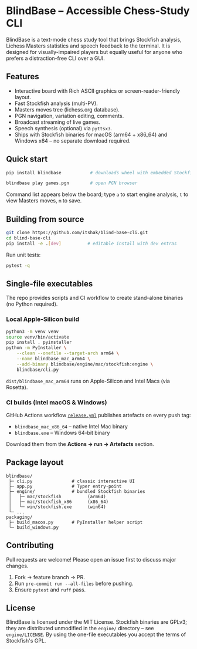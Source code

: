 # BlindBase – Accessible Chess-Study CLI

BlindBase is a text-mode chess study tool that brings Stockfish analysis, Lichess Masters statistics and speech feedback to the terminal. It is designed for visually-impaired players but equally useful for anyone who prefers a distraction-free CLI over a GUI.

## Features

- Interactive board with Rich ASCII graphics or screen-reader-friendly layout.
- Fast Stockfish analysis (multi-PV).
- Masters moves tree (lichess.org database).
- PGN navigation, variation editing, comments.
- Broadcast streaming of live games.
- Speech synthesis (optional) via `pyttsx3`.
- Ships with Stockfish binaries for macOS (arm64 + x86_64) and Windows x64 – no separate download required.

## Quick start

```bash
pip install blindbase           # downloads wheel with embedded Stockfish

blindbase play games.pgn        # open PGN browser
```

Command list appears below the board; type `a` to start engine analysis, `t` to view Masters moves, `m` to save.

## Building from source

```bash
git clone https://github.com/itshak/blind-base-cli.git
cd blind-base-cli
pip install -e .[dev]          # editable install with dev extras
```

Run unit tests:

```bash
pytest -q
```

## Single-file executables

The repo provides scripts and CI workflow to create stand-alone binaries (no Python required).

### Local Apple-Silicon build

```bash
python3 -m venv venv
source venv/bin/activate
pip install . pyinstaller
python -m PyInstaller \
    --clean --onefile --target-arch arm64 \
    --name blindbase_mac_arm64 \
    --add-binary blindbase/engine/mac/stockfish:engine \
    blindbase/cli.py
```

`dist/blindbase_mac_arm64` runs on Apple-Silicon and Intel Macs (via Rosetta).

### CI builds (Intel macOS & Windows)

GitHub Actions workflow [`release.yml`](.github/workflows/release.yml) publishes artefacts on every push tag:

- `blindbase_mac_x86_64` – native Intel Mac binary
- `blindbase.exe` – Windows 64-bit binary

Download them from the **Actions → run → Artefacts** section.

## Package layout

```
blindbase/
 ├─ cli.py               # classic interactive UI
 ├─ app.py               # Typer entry-point
 ├─ engine/              # bundled Stockfish binaries
 │   ├─ mac/stockfish          (arm64)
 │   ├─ mac/stockfish_x86      (x86_64)
 │   └─ win/stockfish.exe      (win64)
 └─ ...
packaging/
 ├─ build_macos.py       # PyInstaller helper script
 └─ build_windows.py
```

## Contributing

Pull requests are welcome! Please open an issue first to discuss major changes.

1. Fork → feature branch → PR.
2. Run `pre-commit run --all-files` before pushing.
3. Ensure `pytest` and `ruff` pass.

## License

BlindBase is licensed under the MIT License. Stockfish binaries are GPLv3; they are distributed unmodified in the `engine/` directory – see `engine/LICENSE`. By using the one-file executables you accept the terms of Stockfish's GPL.
